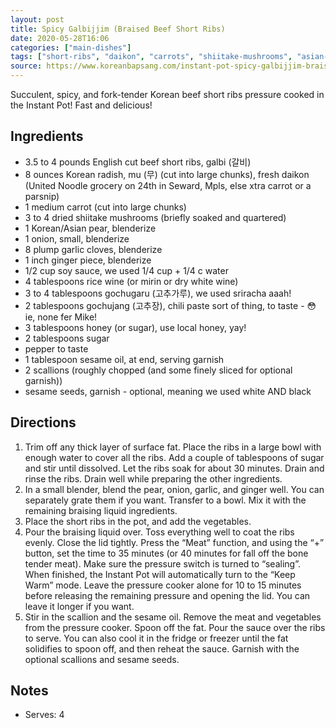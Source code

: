 ```yaml
---
layout: post
title: Spicy Galbijjim (Braised Beef Short Ribs)
date: 2020-05-28T16:06
categories: ["main-dishes"]
tags: ["short-ribs", "daikon", "carrots", "shiitake-mushrooms", "asian-pear", "onions", "ginger", "gochugaru", "gochujang"]
source: https://www.koreanbapsang.com/instant-pot-spicy-galbijjim-braised-short-ribs/
---
```


Succulent, spicy, and fork-tender Korean beef short ribs pressure cooked in the Instant Pot! Fast and delicious!

## Ingredients

- 3.5 to 4 pounds English cut beef short ribs, galbi (갈비)
- 8 ounces Korean radish, mu (무) (cut into large chunks), fresh daikon (United Noodle grocery on 24th in Seward, Mpls, else xtra carrot or a parsnip)
- 1 medium carrot (cut into large chunks)
- 3 to 4 dried shiitake mushrooms (briefly soaked and quartered)
- 1 Korean/Asian pear, blenderize
- 1 onion, small, blenderize
- 8 plump garlic cloves, blenderize
- 1 inch ginger piece, blenderize
- 1/2 cup soy sauce, we used 1/4 cup + 1/4 c water
- 4 tablespoons rice wine (or mirin or dry white wine)
- 3 to 4 tablespoons gochugaru (고추가루), we used sriracha aaah!
- 2 tablespoons gochujang (고추장), chili paste sort of thing, to taste - 😳ie, none fer Mike!
- 3 tablespoons honey (or sugar), use local honey, yay!
- 2 tablespoons sugar
- pepper to taste
- 1 tablespoon sesame oil, at end, serving garnish
- 2 scallions (roughly chopped (and some finely sliced for optional garnish))
- sesame seeds, garnish - optional, meaning we used white AND black


## Directions

1. Trim off any thick layer of surface fat. Place the ribs in a large bowl with enough water to cover all the ribs. Add a couple of tablespoons of sugar and stir until dissolved. Let the ribs soak for about 30 minutes. Drain and rinse the ribs. Drain well while preparing the other ingredients.
2. In a small blender, blend the pear, onion, garlic, and ginger well. You can separately grate them if you want. Transfer to a bowl. Mix it with the remaining braising liquid ingredients.
3. Place the short ribs in the pot, and add the vegetables.
4. Pour the braising liquid over. Toss everything well to coat the ribs evenly. Close the lid tightly. Press the “Meat” function, and using the “+” button, set the time to 35 minutes (or 40 minutes for fall off the bone tender meat). Make sure the pressure switch is turned to “sealing”. When finished, the Instant Pot will automatically turn to the “Keep Warm” mode. Leave the pressure cooker alone for 10 to 15 minutes before releasing the remaining pressure and opening the lid. You can leave it longer if you want.
5. Stir in the scallion and the sesame oil. Remove the meat and vegetables from the pressure cooker. Spoon off the fat. Pour the sauce over the ribs to serve. You can also cool it in the fridge or freezer until the fat solidifies to spoon off, and then reheat the sauce. Garnish with the optional scallions and sesame seeds.


## Notes

- Serves: 4
